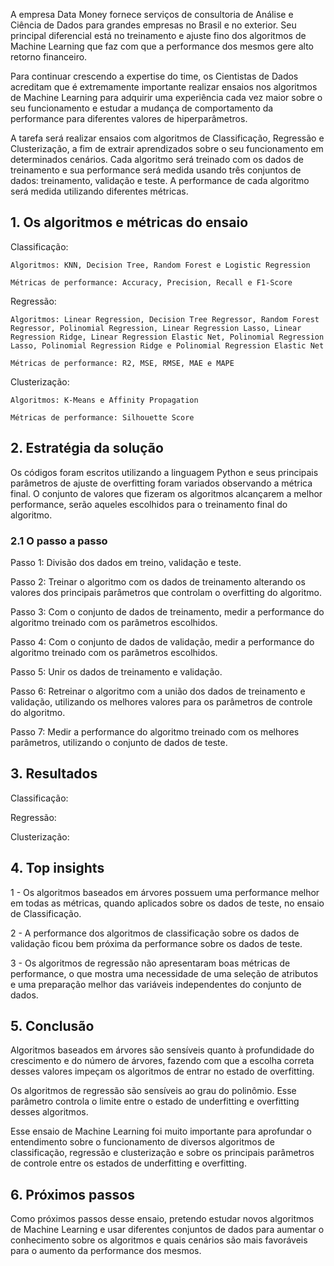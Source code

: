 A empresa Data Money fornece serviços de consultoria de Análise e Ciência de Dados para grandes empresas no Brasil e no exterior. Seu principal diferencial está no treinamento e ajuste fino dos algoritmos de Machine Learning que faz com que a performance dos mesmos gere alto retorno financeiro.

Para continuar crescendo a expertise do time, os Cientistas de Dados acreditam que é extremamente importante realizar ensaios nos algoritmos de Machine Learning para adquirir uma experiência cada vez maior sobre o seu funcionamento e estudar a mudança de comportamento da performance para diferentes valores de hiperparâmetros.

A tarefa será realizar ensaios com algoritmos de Classificação, Regressão e Clusterização, a fim de extrair aprendizados sobre o seu funcionamento em determinados cenários. Cada algoritmo será treinado com os dados de treinamento e sua performance será medida usando três conjuntos de dados: treinamento, validação e teste. A performance de cada algoritmo será medida utilizando diferentes métricas. 

## 1. Os algoritmos e métricas do ensaio

Classificação:

    Algoritmos: KNN, Decision Tree, Random Forest e Logistic Regression

    Métricas de performance: Accuracy, Precision, Recall e F1-Score

Regressão:

    Algoritmos: Linear Regression, Decision Tree Regressor, Random Forest Regressor, Polinomial Regression, Linear Regression Lasso, Linear Regression Ridge, Linear Regression Elastic Net, Polinomial Regression Lasso, Polinomial Regression Ridge e Polinomial Regression Elastic Net

    Métricas de performance: R2, MSE, RMSE, MAE e MAPE

Clusterização:

    Algoritmos: K-Means e Affinity Propagation
   
    Métricas de performance: Silhouette Score

## 2. Estratégia da solução
Os códigos foram escritos utilizando a linguagem Python e seus principais parâmetros de ajuste de overfitting foram variados observando a métrica final. O conjunto de valores que fizeram os algoritmos alcançarem a melhor performance, serão aqueles escolhidos para o treinamento final do algoritmo.

### 2.1 O passo a passo
Passo 1: Divisão dos dados em treino, validação e teste.

Passo 2: Treinar o algoritmo com os dados de treinamento alterando os valores dos principais parâmetros que controlam o overfitting do algoritmo.

Passo 3: Com o conjunto de dados de treinamento, medir a performance do algoritmo treinado com os parâmetros escolhidos.

Passo 4: Com o conjunto de dados de validação, medir a performance do algoritmo treinado com os parâmetros escolhidos.

Passo 5: Unir os dados de treinamento e validação.

Passo 6: Retreinar o algoritmo com a união dos dados de treinamento e validação, utilizando os melhores valores para os 
parâmetros de controle do algoritmo.

Passo 7: Medir a performance do algoritmo treinado com os melhores parâmetros, utilizando o conjunto de dados de teste.

## 3. Resultados
Classificação:

Regressão:

Clusterização:


## 4. Top insights

1 - Os algoritmos baseados em árvores possuem uma performance melhor em todas as métricas, quando aplicados sobre os dados de teste, no ensaio de Classificação.

2 - A performance dos algoritmos de classificação sobre os dados de validação ficou bem próxima da performance sobre os dados de teste.

3 - Os algoritmos de regressão não apresentaram boas métricas de performance, o que mostra uma necessidade de uma seleção de atributos e uma preparação melhor das variáveis independentes do conjunto de dados.


## 5. Conclusão

Algoritmos baseados em árvores são sensíveis quanto à profundidade do crescimento e do número de árvores, fazendo com que a escolha correta desses valores impeçam os algoritmos de entrar no estado de overfitting.

Os algoritmos de regressão são sensíveis ao grau do polinômio. Esse parâmetro controla o limite entre o estado de underfitting e overfitting desses algoritmos.

Esse ensaio de Machine Learning foi muito importante para aprofundar o entendimento sobre o funcionamento de diversos algoritmos de classificação, regressão e clusterização e sobre os principais parâmetros de controle entre os estados de underfitting e overfitting.

## 6. Próximos passos

Como próximos passos desse ensaio, pretendo estudar novos algoritmos de Machine Learning e usar diferentes conjuntos de dados para aumentar o conhecimento sobre os algoritmos e quais cenários são mais favoráveis para o aumento da performance dos mesmos.
